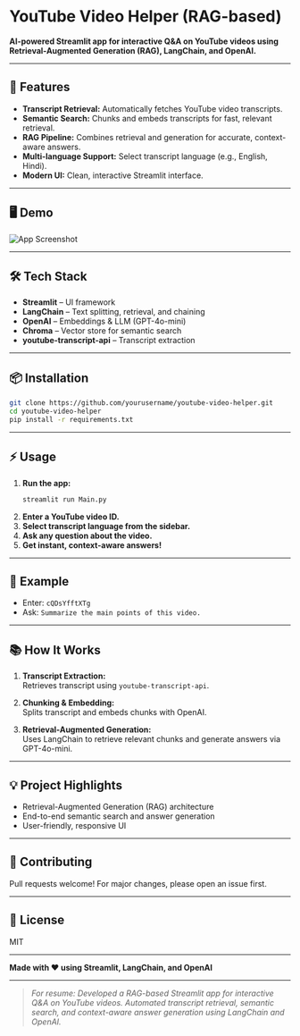 # YouTube Video Helper (RAG-based)

**AI-powered Streamlit app for interactive Q&A on YouTube videos using Retrieval-Augmented Generation (RAG), LangChain, and OpenAI.**

---

## 🚀 Features

- **Transcript Retrieval:** Automatically fetches YouTube video transcripts.
- **Semantic Search:** Chunks and embeds transcripts for fast, relevant retrieval.
- **RAG Pipeline:** Combines retrieval and generation for accurate, context-aware answers.
- **Multi-language Support:** Select transcript language (e.g., English, Hindi).
- **Modern UI:** Clean, interactive Streamlit interface.

---

## 🖥️ Demo

![App Screenshot](https://upload.wikimedia.org/wikipedia/commons/4/42/YouTube_icon_%282013-2017%29.png)

---

## 🛠️ Tech Stack

- **Streamlit** – UI framework
- **LangChain** – Text splitting, retrieval, and chaining
- **OpenAI** – Embeddings & LLM (GPT-4o-mini)
- **Chroma** – Vector store for semantic search
- **youtube-transcript-api** – Transcript extraction

---

## 📦 Installation

```bash
git clone https://github.com/yourusername/youtube-video-helper.git
cd youtube-video-helper
pip install -r requirements.txt
```

---

## ⚡ Usage

1. **Run the app:**
    ```bash
    streamlit run Main.py
    ```
2. **Enter a YouTube video ID.**
3. **Select transcript language from the sidebar.**
4. **Ask any question about the video.**
5. **Get instant, context-aware answers!**

---

## 📝 Example

- Enter: `cQDsYfftXTg`
- Ask: `Summarize the main points of this video.`

---

## 📚 How It Works

1. **Transcript Extraction:**  
   Retrieves transcript using `youtube-transcript-api`.

2. **Chunking & Embedding:**  
   Splits transcript and embeds chunks with OpenAI.

3. **Retrieval-Augmented Generation:**  
   Uses LangChain to retrieve relevant chunks and generate answers via GPT-4o-mini.

---

## 💡 Project Highlights

- Retrieval-Augmented Generation (RAG) architecture
- End-to-end semantic search and answer generation
- User-friendly, responsive UI

---

## 🤝 Contributing

Pull requests welcome! For major changes, please open an issue first.

---

## 📄 License

MIT

---

**Made with ❤️ using Streamlit, LangChain, and OpenAI**

---

> _For resume: Developed a RAG-based Streamlit app for interactive Q&A on YouTube videos. Automated transcript retrieval, semantic search, and context-aware answer generation using LangChain and OpenAI._
